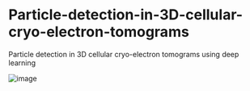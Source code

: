 # Particle-detection-in-3D-cellular-cryo-electron-tomograms
Particle detection in 3D cellular cryo-electron tomograms using deep learning

![image](https://github.com/HelmholtzAI-Consultants-Munich/Particle-detection-in-3D-cellular-cryo-electron-tomograms/blob/dev/image/structure.png)
